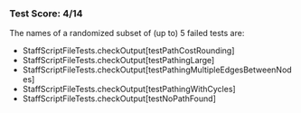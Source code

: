 ### Test Score: 4/14

The names of a randomized subset of (up to) 5 failed tests are:
 - StaffScriptFileTests.checkOutput[testPathCostRounding]
 - StaffScriptFileTests.checkOutput[testPathingLarge]
 - StaffScriptFileTests.checkOutput[testPathingMultipleEdgesBetweenNodes]
 - StaffScriptFileTests.checkOutput[testPathingWithCycles]
 - StaffScriptFileTests.checkOutput[testNoPathFound]



